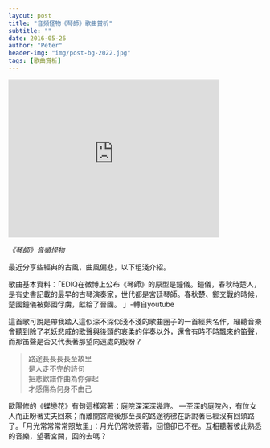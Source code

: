```yaml
---
layout: post
title: "音頻怪物《琴師》歌曲賞析"
subtitle: ""
date: 2016-05-26
author: "Peter"
header-img: "img/post-bg-2022.jpg"
tags: [歌曲賞析]
---
```


<iframe allowfullscreen="" class="no-convert" frameborder="0" height="315" src="https://www.youtube.com/embed/B4VcBCE-8fU?wmode=transparent" width="420"></iframe>

*《琴師》音頻怪物*

最近分享些經典的古風，曲風偏悲，以下粗淺介紹。

歌曲基本資料：「EDIQ在微博上公布《琴師》的原型是鐘儀。鐘儀，春秋時楚人，是有史書記載的最早的­古琴演奏家，世代都是宮廷琴師。春秋楚、鄭交戰的時候，楚國鐘儀被鄭國俘虜，獻給了晉­國。 」-轉自youtube

這首歌可說是帶我踏入這似深不深似淺不淺的歌曲圈子的一首經典名作，細聽音樂會聽到除了老妖悲戚的歌聲與後頭的哀柔的伴奏以外，還會有時不時飄來的笛聲，而那笛聲是否又代表著那望向遠處的殷盼？

> 路途長長長長至故里  
> 是人走不完的詩句  
> 把悲歡譜作曲為你彈起  
> 才感傷為何身不由己  

歐陽修的《蝶戀花》有句這樣寫著：庭院深深深幾許。
—至深的庭院內，有位女人而正盼著丈夫回來；而離開宮殿後那至長的路途彷彿在訴說著已經沒有回頭路了。「月光常常常常照故里」：月光仍常映照著，回憶卻已不在。互相聽著彼此熟悉的音樂，望著宮闕，回的去嗎？